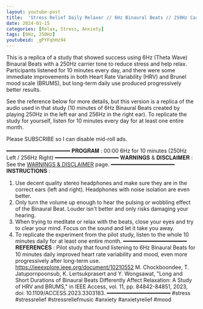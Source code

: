 ```yaml
---
layout: youtube-post
title:  'Stress Relief Daily Relaxer // 6Hz Binaural Beats // 250Hz Carrier // Pure Tones'
date: 2024-01-15
categories: [Relax, Stress, Anxiety]
tags: [6Hz, 250Hz]
youtubeid: _gPYFqhHz94
---
```


<p class="premono" markdown="1">
This is a replica of a study that showed success using 6Hz (Theta Wave) Binaural Beats with a 250Hz carrier tone to reduce stress and help relax. Participants listened for 10 minutes every day, and there were some immediate improvements in both Heart Rate Variability (HRV) and Brunel mood scale (BRUMS), but long-term daily use produced progressively better results.

See the reference below for more details, but this version is a replica of the audio used in that study (10 minutes of 6Hz Binaural Beats created by playing 250Hz in the left ear and 256Hz in the right ear). To replicate the study for yourself, listen for 10 minutes every day for at least one entire month.

Please SUBSCRIBE so I can disable mid-roll ads.

━━━━━━━━━━━━━━━━━━━━
𝐏𝐑𝐎𝐆𝐑𝐀𝐌 :
00:00 6Hz for 10 minutes (250Hz Left / 256Hz Right)
━━━━━━━━━━━━━━━━━━━━
𝐖𝐀𝐑𝐍𝐈𝐍𝐆𝐒 & 𝐃𝐈𝐒𝐂𝐋𝐀𝐈𝐌𝐄𝐑 :
See the [WARNINGS & DISCLAIMER](/legal/disclaimer.html) page.
━━━━━━━━━━━━━━━━━━━━
𝐈𝐍𝐒𝐓𝐑𝐔𝐂𝐓𝐈𝐎𝐍𝐒 :
1. Use decent quality stereo headphones and make sure they are in the correct ears (left and right). Headphones with noise isolation are even better.
2. Only turn the volume up enough to hear the pulsing or wobbling effect of the Binaural Beat. Louder isn't better and only risks damaging your hearing.
3. When trying to meditate or relax with the beats, close your eyes and try to clear your mind. Focus on the sound and let it take you away.
4. To replicate the experiment from the pilot study, listen to the whole 10 minutes daily for at least one entire month.
━━━━━━━━━━━━━━━━━━━━
𝐑𝐄𝐅𝐄𝐑𝐄𝐍𝐂𝐄𝐒 :
Pilot study that found listening to 6Hz Binaural Beats for 10 minutes daily improved heart rate variability and mood, even more progressively after long-term use.
<https://ieeexplore.ieee.org/document/10210552>
M. Chockboondee, T. Jatupornpoonsub, K. Lertsukprasert and Y. Wongsawat, "Long and Short Durations of Binaural Beats Differently Affect Relaxation: A Study of HRV and BRUMS," in IEEE Access, vol. 11, pp. 84842-84851, 2023, doi: 10.1109/ACCESS.2023.3303183.
━━━━━━━━━━━━━━━━━━━━
#stress #stressrelief  #stressreliefmusic  #anxiety #anxietyrelief #mood
</p>